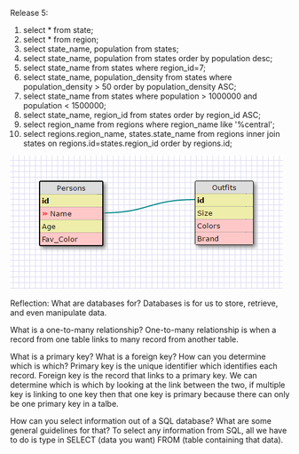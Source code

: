 Release 5:
1. select * from state;
2. select * from region;
3. select state_name, population from states;
4. select state_name, population from states order by population desc;
5. select state_name from states where region_id=7;
6. select state_name, population_density from states where population_density > 50 order by population_density ASC;
7. select state_name from states where population > 1000000 and population < 1500000;
8. select state_name, region_id from states order by region_id ASC;
9. select region_name from regions where region_name like '%central';
10. select regions.region_name, states.state_name from regions inner join states on regions.id=states.region_id order by regions.id;

![Alt text](../database-intro/Capture.PNG)

Reflection:
What are databases for?
Databases is for us to store, retrieve, and even manipulate data.

What is a one-to-many relationship?
One-to-many relationship is when a record from one table links to many record from another table.

What is a primary key? What is a foreign key? How can you determine which is which?
Primary key is the unique identifier which identifies each record. Foreign key is the record that links to a primary key. We can determine which is which by looking at the link between the two, if multiple key is linking to one key then that one key is primary because there can only be one primary key in a talbe.

How can you select information out of a SQL database? What are some general guidelines for that?
To select any information from SQL, all we have to do is type in SELECT (data you want) FROM (table containing that data). 
